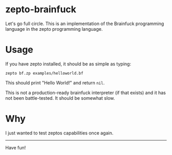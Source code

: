 # zepto-brainfuck

Let's go full circle. This is an implementation of
the Brainfuck programming language in the zepto
programming language.

# Usage

If you have zepto installed, it should be as simple as
typing:

```
zepto bf.zp examples/helloworld.bf
```

This should print "Hello World!" and return `nil`.

This is not a production-ready brainfuck interpreter
(if that exists) and it has not been battle-tested.
It should be somewhat slow.

# Why

I just wanted to test zeptos capabilities once again.

<hr/>

Have fun!
